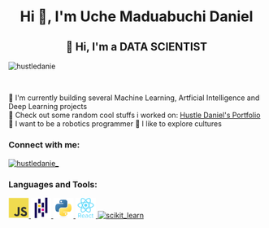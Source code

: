 <h1 align="center">Hi 👋, I'm Uche Maduabuchi Daniel</h1>
<h2 align="center">🤖 Hi, I'm a DATA SCIENTIST</h2>


<p align="left"> <img src="https://komarev.com/ghpvc/?username=hustledanie&label=Profile%20views&color=0e75b6&style=flat" alt="hustledanie" /> </p><br>

 🤖  I'm currently building several Machine Learning, Artficial Intelligence and Deep Learning projects<br>
 🤖  Check out some random cool stuffs i worked on: [Hustle Daniel's Portfolio](hustledaniel.vercel.app)<br>
 🤖 I want to be a robotics programmer
 🤖  I like to explore cultures

<h3 align="left">Connect with me:</h3>
<p align="left">
<a href="https://twitter.com/hustledanie_" target="blank"><img align="center" src="https://raw.githubusercontent.com/rahuldkjain/github-profile-readme-generator/master/src/images/icons/Social/twitter.svg" alt="hustledanie_" height="30" width="40" /></a>
</p>

<h3 align="left">Languages and Tools:</h3>
<p align="left"> <a href="https://developer.mozilla.org/en-US/docs/Web/JavaScript" target="_blank" rel="noreferrer"> <img src="https://raw.githubusercontent.com/devicons/devicon/master/icons/javascript/javascript-original.svg" alt="javascript" width="40" height="40"/> </a> <a href="https://pandas.pydata.org/" target="_blank" rel="noreferrer"> <img src="https://raw.githubusercontent.com/devicons/devicon/2ae2a900d2f041da66e950e4d48052658d850630/icons/pandas/pandas-original.svg" alt="pandas" width="40" height="40"/> </a> <a href="https://www.python.org" target="_blank" rel="noreferrer"> <img src="https://raw.githubusercontent.com/devicons/devicon/master/icons/python/python-original.svg" alt="python" width="40" height="40"/> </a> <a href="https://reactjs.org/" target="_blank" rel="noreferrer"> <img src="https://raw.githubusercontent.com/devicons/devicon/master/icons/react/react-original-wordmark.svg" alt="react" width="40" height="40"/> </a> <a href="https://scikit-learn.org/" target="_blank" rel="noreferrer"> <img src="https://upload.wikimedia.org/wikipedia/commons/0/05/Scikit_learn_logo_small.svg" alt="scikit_learn" width="40" height="40"/> </a> </p>
